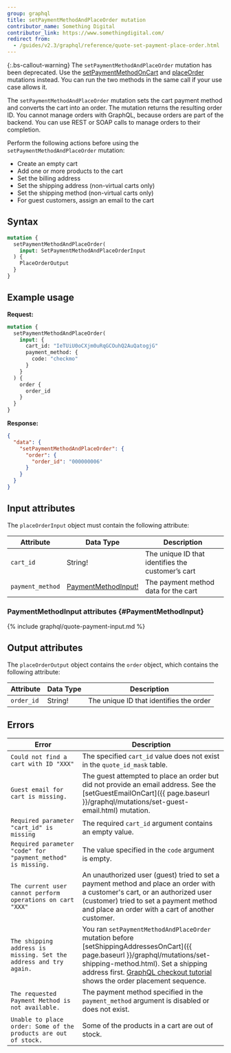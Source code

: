 ```yaml
---
group: graphql
title: setPaymentMethodAndPlaceOrder mutation
contributor_name: Something Digital
contributor_link: https://www.somethingdigital.com/
redirect from:
  - /guides/v2.3/graphql/reference/quote-set-payment-place-order.html
---
```


{:.bs-callout-warning}
The `setPaymentMethodAndPlaceOrder` mutation has been deprecated. Use the [setPaymentMethodOnCart]({{page.baseurl}}/graphql/mutations/set-payment-method.html) and [placeOrder]({{page.baseurl}}/graphql/mutations/place-order.html) mutations instead. You can run the two methods in the same call if your use case allows it.

The `setPaymentMethodAndPlaceOrder` mutation sets the cart payment method and converts the cart into an order. The
mutation returns the resulting order ID. You cannot manage orders with GraphQL, because orders are part of the backend.
You can use REST or SOAP calls to manage orders to their completion.

Perform the following actions before using the `setPaymentMethodAndPlaceOrder` mutation:

-  Create an empty cart
-  Add one or more products to the cart
-  Set the billing address
-  Set the shipping address (non-virtual carts only)
-  Set the shipping method (non-virtual carts only)
-  For guest customers, assign an email to the cart

## Syntax

```graphql
mutation {
  setPaymentMethodAndPlaceOrder(
    input: SetPaymentMethodAndPlaceOrderInput
  ) {
    PlaceOrderOutput
  }
}
```

## Example usage

**Request:**

```graphql
mutation {
  setPaymentMethodAndPlaceOrder(
    input: {
      cart_id: "IeTUiU0oCXjm0uRqGCOuhQ2AuQatogjG"
      payment_method: {
        code: "checkmo"
      }
    }
  ) {
    order {
      order_id
    }
  }
}
```

**Response:**

```json
{
  "data": {
    "setPaymentMethodAndPlaceOrder": {
      "order": {
        "order_id": "000000006"
      }
    }
  }
}
```

## Input attributes

The `placeOrderInput` object must contain the following attribute:

Attribute |  Data Type | Description
--- | --- | ---
`cart_id` | String! | The unique ID that identifies the customer’s cart
`payment_method` | [PaymentMethodInput!](#PaymentMethodInput) | The payment method data for the cart

### PaymentMethodInput attributes {#PaymentMethodInput}

{% include graphql/quote-payment-input.md %}

## Output attributes

The `placeOrderOutput` object contains the `order` object, which contains the following attribute:

Attribute |  Data Type | Description
--- | --- | ---
`order_id` | String! | The unique ID that identifies the order

## Errors

Error | Description
--- | ---
`Could not find a cart with ID "XXX"` | The specified `cart_id` value does not exist in the `quote_id_mask` table.
`Guest email for cart is missing.` |  The guest attempted to place an order but did not provide an email address. See the [setGuestEmailOnCart]({{ page.baseurl }}/graphql/mutations/set-guest-email.html) mutation.
`Required parameter "cart_id" is missing` | The required `cart_id` argument contains an empty value.
`Required parameter "code" for "payment_method" is missing.` | The value specified in the `code` argument is empty.
`The current user cannot perform operations on cart "XXX"` | An unauthorized user (guest) tried to set a payment method and place an order with a customer's cart, or an authorized user (customer) tried to set a payment method and place an order with a cart of another customer.
`The shipping address is missing. Set the address and try again.` | You ran `setPaymentMethodAndPlaceOrder` mutation before [setShippingAddressesOnCart]({{ page.baseurl }}/graphql/mutations/set-shipping-method.html). Set a shipping address first. [GraphQL checkout tutorial](https://devdocs.magento.com/guides/v2.3/graphql/tutorials/checkout/index.html) shows the order placement sequence.
`The requested Payment Method is not available.` | The payment method specified in the `payment_method` argument is disabled or does not exist.
`Unable to place order: Some of the products are out of stock.` | Some of the products in a cart are out of stock.
